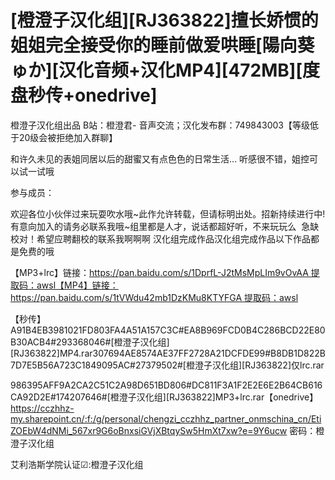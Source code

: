 # [橙澄子汉化组][RJ363822]擅长娇惯的姐姐完全接受你的睡前做爱哄睡[陽向葵ゅか][汉化音频+汉化MP4][472MB][度盘秒传+onedrive]

橙澄子汉化组出品
B站：橙澄君-
音声交流；汉化发布群：749843003【等级低于20级会被拒绝加入群聊】

和许久未见的表姐同居以后的甜蜜又有点色色的日常生活…
听感很不错，姐控可以试一试哦 

参与成员：

欢迎各位小伙伴过来玩耍吹水哦~此作允许转载，但请标明出处。招新持续进行中!有意向加入的请务必联系我哦~组里都是人才，说话都超好听，不来玩玩么 
急缺校对！希望应聘翻校的联系我啊啊啊
汉化组完成作品汉化组完成作品以下作品都是免费的哦

【MP3+lrc】链接：https://pan.baidu.com/s/1DprfL-J2tMsMpLIm9vOvAA 提取码：awsl【MP4】链接：https://pan.baidu.com/s/1tVWdu42mb1DzKMu8KTYFGA 提取码：awsl

【秒传】A91B4EB3981021FD803FA4A51A157C3C#EA8B969FCD0B4C286BCD22E80B30ACB4#293368046#[橙澄子汉化组][RJ363822]MP4.rar307694AE8574AE37FF2728A21DCFDE99#B8DB1D822B7D7E5B56A723C1849095AC#27379502#[橙澄子汉化组][RJ363822]仅lrc.rar

986395AFF9A2CA2C51C2A98D651BD806#DC811F3A1F2E2E6E2B64CB616CA92D2E#174207646#[橙澄子汉化组][RJ363822]MP3+lrc.rar【onedrive】https://cczhhz-my.sharepoint.cn/:f:/g/personal/chengzi_cczhhz_partner_onmschina_cn/EtiZOEbW4dNMi_567xr9G6oBnxsiGVjXBtqySw5HmXt7xw?e=9Y6ucw
密码：橙澄子汉化组

艾利浩斯学院认证☑:橙澄子汉化组